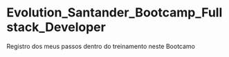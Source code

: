 # Evolution_Santander_Bootcamp_Fullstack_Developer
Registro dos meus passos dentro do treinamento neste Bootcamo
